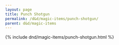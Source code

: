 ```yaml
---
layout: page
title: Punch Shotgun
permalink: /d&d/magic-items/punch-shotgun/
parent: d&d/magic-items
---
```


{% include dnd/magic-items/punch-shotgun.html %}